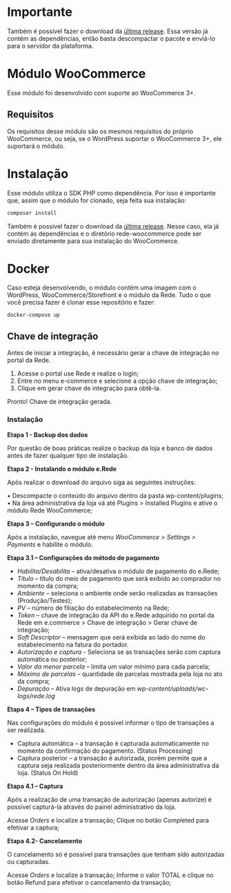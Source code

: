 # Importante

Também é possível fazer o download da [última release](https://github.com/DevelopersRede/woocommerce/releases/latest/download/rede-woocommerce.zip). Essa versão já contém as dependências, então basta descompactar o pacote e enviá-lo para o servidor da plataforma.

# Módulo WooCommerce

Esse módulo foi desenvolvido com suporte ao WooCommerce 3+.

## Requisitos

Os requisitos desse módulo são os mesmos requisitos do próprio WooCommerce, ou seja, se o WordPress suportar o WooCommerce 3+, ele suportará o módulo.

# Instalação

Esse módulo utiliza o SDK PHP como dependência. Por isso é importante que, assim que o módulo for clonado, seja feita sua instalação:

```bash
composer install
```

Também é possível fazer o download da [última release](https://github.com/DevelopersRede/woocommerce/releases/latest). Nesse caso, ela já contém as dependências e o diretório rede-woocommerce pode ser enviado diretamente para sua instalação do WooCommerce.

# Docker

Caso esteja desenvolvendo, o módulo contém uma imagem com o WordPress, WooCommerce/Storefront e o módulo da Rede. Tudo o que você precisa fazer é clonar esse repositório e fazer:

```
docker-compose up
```
## Chave de integração
Antes de iniciar a integração, é necessário gerar a chave de integração no portal da Rede.

1.	Acesse o portal use Rede e realize o login;
2.	Entre no menu e-commerce e selecione a opção chave de integração;
3.	Clique em gerar chave de integração para obtê-la.

Pronto! Chave de integração gerada.

### Instalação

**Etapa 1 - Backup dos dados**

Por questão de boas práticas realize o backup da loja e banco de dados antes de fazer qualquer tipo de instalação.

**Etapa 2 - Instalando o módulo e.Rede**

Após realizar o download do arquivo siga as seguintes instruções:

•	Descompacte o conteúdo do arquivo dentro da pasta wp-content/plugins;
•	Na área administrativa da loja vá até Plugins > Installed Plugins e ative o módulo Rede WooCommerce;

**Etapa 3 – Configurando o módulo**

Após a instalação, navegue até menu _WooCommerce > Settings > Payments_ e habilite o módulo.

**Etapa 3.1 – Configurações do método de pagamento**

* _Habilita/Desabilita_ – ativa/desativa o módulo de pagamento do e.Rede;
* _Título_ – título do meio de pagamento que será exibido ao comprador no momento da compra;
* _Ambiente_ – seleciona o ambiente onde serão realizadas as transações (Produção/Testes);
* _PV_ – número de filiação do estabelecimento na Rede;
* _Token_ – chave de integração da API do e.Rede adquirido no portal da Rede em e.commerce > Chave de integração > Gerar chave de integração;
* _Soft Descriptor_ – mensagem que será exibida ao lado do nome do estabelecimento na fatura do portador.
* _Autorização e captura_ - Seleciona se as transações serão com captura automática ou posterior;
* _Valor da menor parcela_ – limita um valor mínimo para cada parcela;
* _Máximo de parcelas_ – quantidade de parcelas mostrada pela loja no ato da compra;
* _Depuração_ – Ativa logs de depuração em _wp-content/uploads/wc-logs/rede.log_

**Etapa 4 – Tipos de transações**

Nas configurações do módulo é possível informar o tipo de transações a ser realizada.

* Captura automática – a transação é capturada automaticamente no momento da confirmação do pagamento. (Status Processing)
* Captura posterior – a transação é autorizada, porém permite que a captura seja realizada posteriormente dentro da área administrativa da loja. (Status On Hold)

**Etapa 4.1 – Captura**

Após a realização de uma transação de autorização (apenas autorize) é possível capturá-la através do painel administrativo da loja.

Acesse _Orders_ e localize a transação;
Clique no botão Completed para efetivar a captura;

**Etapa 4.2- Cancelamento**

O cancelamento só é possível para transações que tenham sido autorizadas ou capturadas.

Acesse _Orders_ e localize a transação;
Informe o valor TOTAL e clique no botão Refund para efetivar o cancelamento da transação;



